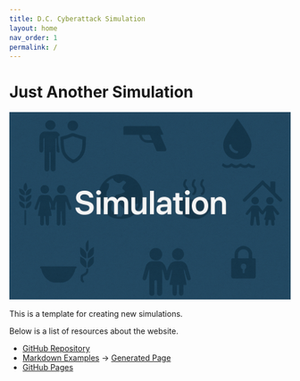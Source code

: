 ```yaml
---
title: D.C. Cyberattack Simulation
layout: home
nav_order: 1
permalink: /
---
```


# Just Another Simulation

![Placeholder](assets/images/placeholder.png)

This is a template for creating new simulations.

Below is a list of resources about the website.

- [GitHub Repository](https://github.com/future-of-security/simulation-template)
- [Markdown Examples](https://github.com/just-the-docs/just-the-docs/blob/main/docs/index-test.md) -> [Generated Page](https://just-the-docs.com/docs/index-test/)
- [GitHub Pages](https://pages.github.com/)
